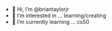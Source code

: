 - 👋 Hi, I’m @briantaylorjr
- 👀 I’m interested in ... learning/creating 
- 🌱 I’m currently learning ... cs50

<!---
briantaylorjr/briantaylorjr is a ✨ special ✨ repository because its `README.md` (this file) appears on your GitHub profile.
You can click the Preview link to take a look at your changes.
--->
